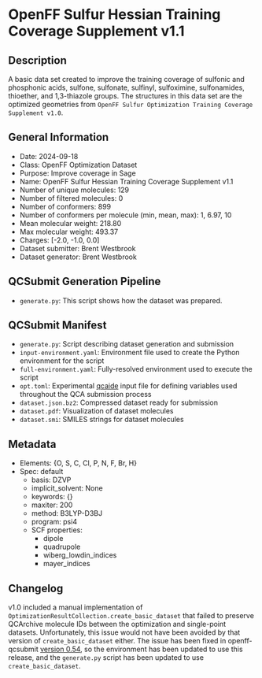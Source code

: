 # OpenFF Sulfur Hessian Training Coverage Supplement v1.1

## Description

A basic data set created to improve the training coverage of sulfonic and
phosphonic acids, sulfone, sulfonate, sulfinyl, sulfoximine, sulfonamides,
thioether, and 1,3-thiazole groups. The structures in this data set are the
optimized geometries from `OpenFF Sulfur Optimization Training Coverage
Supplement v1.0`.

## General Information

* Date: 2024-09-18
* Class: OpenFF Optimization Dataset
* Purpose: Improve coverage in Sage
* Name: OpenFF Sulfur Hessian Training Coverage Supplement v1.1
* Number of unique molecules: 129
* Number of filtered molecules: 0
* Number of conformers: 899
* Number of conformers per molecule (min, mean, max): 1, 6.97, 10
* Mean molecular weight: 218.80
* Max molecular weight: 493.37
* Charges: [-2.0, -1.0, 0.0]
* Dataset submitter: Brent Westbrook
* Dataset generator: Brent Westbrook

## QCSubmit Generation Pipeline

* `generate.py`: This script shows how the dataset was prepared.


## QCSubmit Manifest

* `generate.py`: Script describing dataset generation and submission
* `input-environment.yaml`: Environment file used to create the Python environment for the script
* `full-environment.yaml`: Fully-resolved environment used to execute the script
* `opt.toml`: Experimental [qcaide](https://github.com/ntBre/qcaide) input file for defining
variables used throughout the QCA submission process
* `dataset.json.bz2`: Compressed dataset ready for submission
* `dataset.pdf`: Visualization of dataset molecules
* `dataset.smi`: SMILES strings for dataset molecules

## Metadata

* Elements: {O, S, C, Cl, P, N, F, Br, H}
* Spec: default
	* basis: DZVP
	* implicit_solvent: None
	* keywords: {}
	* maxiter: 200
	* method: B3LYP-D3BJ
	* program: psi4
	* SCF properties:
		* dipole
		* quadrupole
		* wiberg_lowdin_indices
		* mayer_indices

## Changelog
v1.0 included a manual implementation of
`OptimizationResultCollection.create_basic_dataset` that failed to preserve
QCArchive molecule IDs between the optimization and single-point datasets.
Unfortunately, this issue would not have been avoided by that version of
`create_basic_dataset` either. The issue has been fixed in openff-qcsubmit
[version
0.54](https://github.com/openforcefield/openff-qcsubmit/releases/tag/0.54.0), so
the environment has been updated to use this release, and the `generate.py`
script has been updated to use `create_basic_dataset`.
